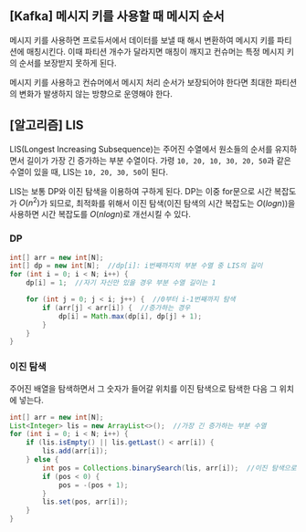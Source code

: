 ## [Kafka] 메시지 키를 사용할 때 메시지 순서

메시지 키를 사용하면 프로듀서에서 데이터를 보낼 때 해시 변환하여 메시지 키를 파티션에 매칭시킨다. 이때 파티션 개수가 달라지면 매칭이 깨지고 컨슈머는 특정 메시지 키의 순서를 보장받지 못하게 된다.

메시지 키를 사용하고 컨슈머에서 메시지 처리 순서가 보장되어야 한다면 최대한 파티션의 변화가 발생하지 않는 방향으로 운영해야 한다.

## [알고리즘] LIS

LIS(Longest Increasing Subsequence)는 주어진 수열에서 원소들의 순서를 유지하면서 길이가 가장 긴 증가하는 부분 수열이다. 가령 `10, 20, 10, 30, 20, 50`과 같은 수열이 있을 때, LIS는 `10, 20, 30, 50`이 된다.

LIS는 보통 DP와 이진 탐색을 이용하여 구하게 된다. DP는 이중 for문으로 시간 복잡도가 $O(n^2)$가 되므로, 최적화를 위해서 이진 탐색(이진 탐색의 시간 복잡도는 $O(logn)$)을 사용하면 시간 복잡도를 $O(nlogn)$로 개선시킬 수 있다.

### DP

```java
int[] arr = new int[N];
int[] dp = new int[N];  //dp[i]: i번째까지의 부분 수열 중 LIS의 길이
for (int i = 0; i < N; i++) {
    dp[i] = 1;  //자기 자신만 있을 경우 부분 수열 길이는 1

    for (int j = 0; j < i; j++) {  //0부터 i-1번째까지 탐색
        if (arr[j] < arr[i]) {  //증가하는 경우
            dp[i] = Math.max(dp[i], dp[j] + 1);
        }
    }
}
```

### 이진 탐색

주어진 배열을 탐색하면서 그 숫자가 들어갈 위치를 이진 탐색으로 탐색한 다음 그 위치에 넣는다.

```java
int[] arr = new int[N];
List<Integer> lis = new ArrayList<>();  //가장 긴 증가하는 부분 수열
for (int i = 0; i < N; i++) {
    if (lis.isEmpty() || lis.getLast() < arr[i]) {
        lis.add(arr[i]);
    } else {
        int pos = Collections.binarySearch(lis, arr[i]);  //이진 탐색으로 위치 탐색
        if (pos < 0) {
            pos = -(pos + 1);
        }
        lis.set(pos, arr[i]);
    }
}
```